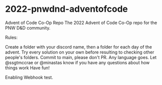 # 2022-pnwdnd-adventofcode

Advent of Code Co-Op Repo
The 2022 Advent of Code Co-Op repo for the PNW D&D community.

Rules:

Create a folder with your discord name, then a folder for each day of the advent.
Try every solution on your own before resulting to checking other people's folders.
Commit to main, please don't PR.
Any language goes.
Let @ssgtmccrae or @minastas know if you have any questions about how things work
Have fun!

Enabling Webhook test.

